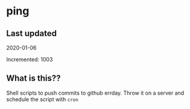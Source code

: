 # ping

## Last updated
2020-01-06

Incremented: 1003

## What is this??
Shell scripts to push commits to github errday. Throw it on a server and schedule the script with `cron`

